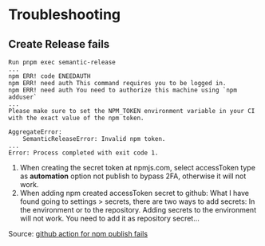 # Troubleshooting

## Create Release fails

```
Run pnpm exec semantic-release
...
npm ERR! code ENEEDAUTH
npm ERR! need auth This command requires you to be logged in.
npm ERR! need auth You need to authorize this machine using `npm adduser`
...
Please make sure to set the NPM_TOKEN environment variable in your CI with the exact value of the npm token.

AggregateError:
    SemanticReleaseError: Invalid npm token.
...
Error: Process completed with exit code 1.
```

1. When creating the secret token at npmjs.com, select accessToken type as **automation** option not publish to bypass 2FA, otherwise it will not work.
2. When adding npm created accessToken secret to github: What I have found going to settings > secrets, there are two ways to add secrets: In the environment or to the repository. Adding secrets to the environment will not work. You need to add it as repository secret...

Source: [github action for npm publish fails](https://stackoverflow.com/questions/70631423/github-action-for-npm-publish-fails/71449878#71449878)
